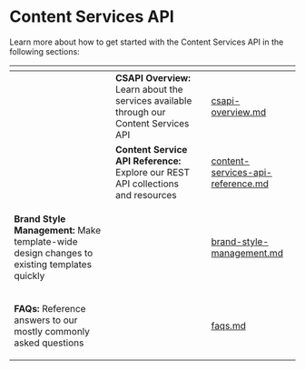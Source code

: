 # Content Services API

Learn more about how to get started with the Content Services API in the following sections:

<table data-view="cards"><thead><tr><th></th><th></th><th></th><th data-hidden data-card-target data-type="content-ref"></th></tr></thead><tbody><tr><td></td><td><strong>CSAPI Overview:</strong> Learn about the services available through our Content Services API</td><td></td><td><a href="csapi-overview.md">csapi-overview.md</a></td></tr><tr><td></td><td><strong>Content Service API Reference:</strong> Explore our REST API collections and resources</td><td></td><td><a href="content-services-api-reference.md">content-services-api-reference.md</a></td></tr><tr><td><p></p><p><strong>Brand Style Management:</strong> Make template-wide design changes to existing templates quickly</p></td><td></td><td></td><td><a href="brand-style-management.md">brand-style-management.md</a></td></tr><tr><td><p></p><p><strong>FAQs:</strong> Reference answers to our mostly commonly asked questions</p></td><td></td><td></td><td><a href="faqs.md">faqs.md</a></td></tr></tbody></table>
